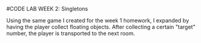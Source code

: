 #CODE LAB WEEK 2: Singletons

Using the same game I created for the week 1 homework, I expanded by having the player collect floating objects. After collecting a certain "target" number, the player is transported to the next room.
